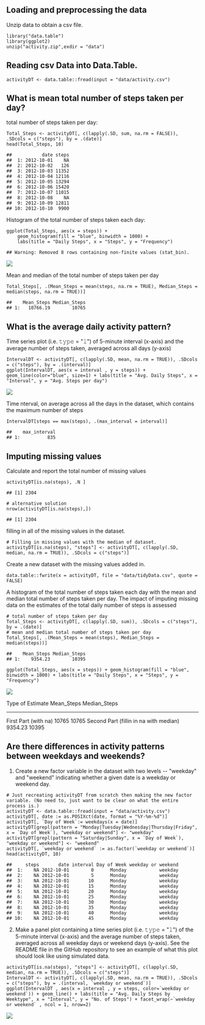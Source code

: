 Loading and preprocessing the data
----------------------------------

Unzip data to obtain a csv file.

``` {.r}
library("data.table")
library(ggplot2)
unzip("activity.zip",exdir = "data")
```

Reading csv Data into Data.Table.
---------------------------------

``` {.r}
activityDT <- data.table::fread(input = "data/activity.csv")
```

What is mean total number of steps taken per day?
-------------------------------------------------

total number of steps taken per day:

``` {.r}
Total_Steps <- activityDT[, c(lapply(.SD, sum, na.rm = FALSE)), .SDcols = c("steps"), by = .(date)] 
head(Total_Steps, 10)
```

    ##           date steps
    ##  1: 2012-10-01    NA
    ##  2: 2012-10-02   126
    ##  3: 2012-10-03 11352
    ##  4: 2012-10-04 12116
    ##  5: 2012-10-05 13294
    ##  6: 2012-10-06 15420
    ##  7: 2012-10-07 11015
    ##  8: 2012-10-08    NA
    ##  9: 2012-10-09 12811
    ## 10: 2012-10-10  9900

Histogram of the total number of steps taken each day:

``` {.r}
ggplot(Total_Steps, aes(x = steps)) +
    geom_histogram(fill = "blue", binwidth = 1000) +
    labs(title = "Daily Steps", x = "Steps", y = "Frequency")
```

    ## Warning: Removed 8 rows containing non-finite values (stat_bin).

![](PA1_template_files/figure-markdown/unnamed-chunk-4-1.png)

Mean and median of the total number of steps taken per day

``` {.r}
Total_Steps[, .(Mean_Steps = mean(steps, na.rm = TRUE), Median_Steps = median(steps, na.rm = TRUE))]
```

    ##    Mean_Steps Median_Steps
    ## 1:   10766.19        10765

What is the average daily activity pattern?
-------------------------------------------

Time series plot (i.e. 𝚝𝚢𝚙𝚎 = "𝚕") of 5-minute interval (x-axis) and the
average number of steps taken, averaged across all days (y-axis)

``` {.r}
IntervalDT <- activityDT[, c(lapply(.SD, mean, na.rm = TRUE)), .SDcols = c("steps"), by = .(interval)] 
ggplot(IntervalDT, aes(x = interval , y = steps)) + geom_line(color="blue", size=1) + labs(title = "Avg. Daily Steps", x = "Interval", y = "Avg. Steps per day")
```

![](PA1_template_files/figure-markdown/unnamed-chunk-6-1.png)

Time nterval, on average across all the days in the dataset, which
contains the maximum number of steps

``` {.r}
IntervalDT[steps == max(steps), .(max_interval = interval)]
```

    ##    max_interval
    ## 1:          835

Imputing missing values
-----------------------

Calculate and report the total number of missing values

``` {.r}
activityDT[is.na(steps), .N ]
```

    ## [1] 2304

``` {.r}
# alternative solution
nrow(activityDT[is.na(steps),])
```

    ## [1] 2304

filling in all of the missing values in the dataset.

``` {.r}
# Filling in missing values with the median of dataset. 
activityDT[is.na(steps), "steps"] <- activityDT[, c(lapply(.SD, median, na.rm = TRUE)), .SDcols = c("steps")]
```

Create a new dataset with the missing values added in.

``` {.r}
data.table::fwrite(x = activityDT, file = "data/tidyData.csv", quote = FALSE)
```

A histogram of the total number of steps taken each day with the mean
and median total number of steps taken per day. The impact of imputing
missing data on the estimates of the total daily number of steps is
assessed

``` {.r}
# total number of steps taken per day
Total_Steps <- activityDT[, c(lapply(.SD, sum)), .SDcols = c("steps"), by = .(date)] 
# mean and median total number of steps taken per day
Total_Steps[, .(Mean_Steps = mean(steps), Median_Steps = median(steps))]
```

    ##    Mean_Steps Median_Steps
    ## 1:    9354.23        10395

``` {.r}
ggplot(Total_Steps, aes(x = steps)) + geom_histogram(fill = "blue", binwidth = 1000) + labs(title = "Daily Steps", x = "Steps", y = "Frequency")
```

![](PA1_template_files/figure-markdown/unnamed-chunk-11-1.png)

  Type of Estimate                         Mean\_Steps   Median\_Steps
  ---------------------------------------- ------------- ---------------
  First Part (with na)                     10765         10765
  Second Part (fillin in na with median)   9354.23       10395

Are there differences in activity patterns between weekdays and weekends?
-------------------------------------------------------------------------

1.  Create a new factor variable in the dataset with two levels --
    "weekday" and "weekend" indicating whether a given date is a weekday
    or weekend day.

``` {.r}
# Just recreating activityDT from scratch then making the new factor variable. (No need to, just want to be clear on what the entire process is.) 
activityDT <- data.table::fread(input = "data/activity.csv")
activityDT[, date := as.POSIXct(date, format = "%Y-%m-%d")]
activityDT[, `Day of Week`:= weekdays(x = date)]
activityDT[grepl(pattern = "Monday|Tuesday|Wednesday|Thursday|Friday", x = `Day of Week`), "weekday or weekend"] <- "weekday"
activityDT[grepl(pattern = "Saturday|Sunday", x = `Day of Week`), "weekday or weekend"] <- "weekend"
activityDT[, `weekday or weekend` := as.factor(`weekday or weekend`)]
head(activityDT, 10)
```

    ##     steps       date interval Day of Week weekday or weekend
    ##  1:    NA 2012-10-01        0      Monday            weekday
    ##  2:    NA 2012-10-01        5      Monday            weekday
    ##  3:    NA 2012-10-01       10      Monday            weekday
    ##  4:    NA 2012-10-01       15      Monday            weekday
    ##  5:    NA 2012-10-01       20      Monday            weekday
    ##  6:    NA 2012-10-01       25      Monday            weekday
    ##  7:    NA 2012-10-01       30      Monday            weekday
    ##  8:    NA 2012-10-01       35      Monday            weekday
    ##  9:    NA 2012-10-01       40      Monday            weekday
    ## 10:    NA 2012-10-01       45      Monday            weekday

2.  Make a panel plot containing a time series plot (i.e. 𝚝𝚢𝚙𝚎 = "𝚕") of
    the 5-minute interval (x-axis) and the average number of steps
    taken, averaged across all weekday days or weekend days (y-axis).
    See the README file in the GitHub repository to see an example of
    what this plot should look like using simulated data.

``` {.r}
activityDT[is.na(steps), "steps"] <- activityDT[, c(lapply(.SD, median, na.rm = TRUE)), .SDcols = c("steps")]
IntervalDT <- activityDT[, c(lapply(.SD, mean, na.rm = TRUE)), .SDcols = c("steps"), by = .(interval, `weekday or weekend`)] 
ggplot(IntervalDT , aes(x = interval , y = steps, color=`weekday or weekend`)) + geom_line() + labs(title = "Avg. Daily Steps by Weektype", x = "Interval", y = "No. of Steps") + facet_wrap(~`weekday or weekend` , ncol = 1, nrow=2)
```

![](PA1_template_files/figure-markdown/unnamed-chunk-13-1.png)
